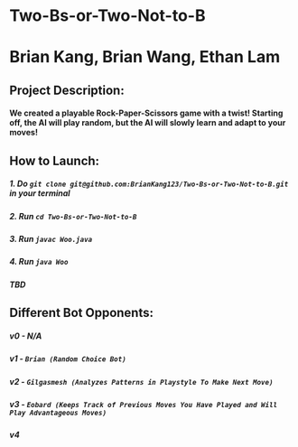 # Two-Bs-or-Two-Not-to-B
# Brian Kang, Brian Wang, Ethan Lam
## Project Description: 
#### We created a playable Rock-Paper-Scissors game with a twist! Starting off, the AI will play random, but the AI will slowly learn and adapt to your moves! 

## How to Launch:
##### 1. Do `git clone git@github.com:BrianKang123/Two-Bs-or-Two-Not-to-B.git` in your terminal
##### 2. Run `cd Two-Bs-or-Two-Not-to-B` 
##### 3. Run `javac Woo.java`
##### 4. Run `java Woo`
##### **TBD**

## Different Bot Opponents:
##### v0 - N/A 
##### v1 - `Brian (Random Choice Bot)`
##### v2 - `Gilgasmesh (Analyzes Patterns in Playstyle To Make Next Move)`
##### v3 - `Eobard (Keeps Track of Previous Moves You Have Played and Will Play Advantageous Moves)`
##### v4 
#####
